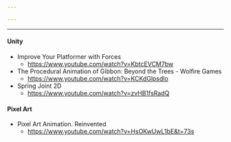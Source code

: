 ```yaml
---

---
```

---
#### Unity
- Improve Your Platformer with Forces
	- https://www.youtube.com/watch?v=KbtcEVCM7bw
- The Procedural Animation of Gibbon: Beyond the Trees - Wolfire Games
	- https://www.youtube.com/watch?v=KCKdGlpsdlo
- Spring Joint 2D
	- https://www.youtube.com/watch?v=zvHB1fsRadQ



#### Pixel Art
- Pixel Art Animation. Reinvented
	- https://www.youtube.com/watch?v=HsOKwUwL1bE&t=73s